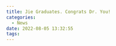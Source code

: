 ```yaml
---
title: Jie Graduates. Congrats Dr. You!
categories:
  - News
date: 2022-08-05 13:32:55
tags:
---
```

